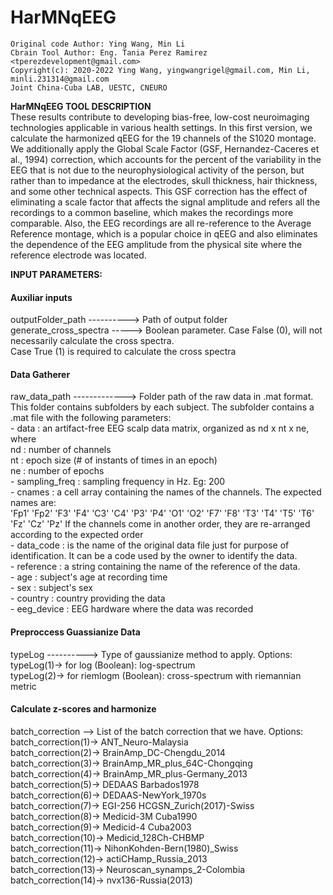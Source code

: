 # HarMNqEEG

    Original code Author: Ying Wang, Min Li
    Cbrain Tool Author: Eng. Tania Perez Ramirez <tperezdevelopment@gmail.com>
    Copyright(c): 2020-2022 Ying Wang, yingwangrigel@gmail.com, Min Li, minli.231314@gmail.com
    Joint China-Cuba LAB, UESTC, CNEURO


<strong>HarMNqEEG TOOL DESCRIPTION</strong></br>
These results contribute to developing bias-free, low-cost neuroimaging technologies applicable in various health settings.
In this first version, we calculate the harmonized qEEG for the 19 channels of the S1020 montage. 
We additionally apply the Global Scale Factor (GSF, Hernandez-Caceres et al., 1994) correction, which accounts for the percent 
of the variability in the EEG that is not due to the neurophysiological activity of the person, but rather than to impedance 
at the electrodes, skull thickness, hair thickness, and some other technical aspects. This GSF correction has the effect of 
eliminating a scale factor that affects the signal amplitude and refers all the recordings to a common baseline, which makes 
the recordings more comparable. Also, the EEG recordings are all re-reference to the Average Reference montage, which is a popular
choice in qEEG and also eliminates the dependence of the EEG amplitude from the physical site where the reference electrode was located.</br>



<strong>INPUT PARAMETERS:</strong></br>
<h4>Auxiliar inputs</h4>
outputFolder_path ----------> Path of output folder</br>
generate_cross_spectra -----> Boolean parameter. Case False (0), will not  necessarily
                              calculate the cross spectra. </br> Case True
                              (1) is required to calculate the cross spectra</br>

<h4>Data Gatherer</h4>
raw_data_path -------------> Folder path of the raw data in .mat format. This folder
                             contains subfolders by each subject. The subfolder contains a .mat file with the following parameters:</br>
                                - data          : an artifact-free EEG scalp data matrix, organized as nd x nt x ne, where</br>
                                                  nd : number of channels</br>
                                                  nt : epoch size (# of instants of times in an epoch)</br>
                                                  ne : number of epochs</br>
                                - sampling_freq : sampling frequency in Hz. Eg: 200</br>
                                - cnames        : a cell array containing the names of the channels. The expected names are:</br>
                                                  'Fp1'    'Fp2'    'F3'    'F4'    'C3'    'C4'    'P3'    'P4'    'O1'    'O2'    'F7'    'F8'    'T3'    'T4'    'T5'    'T6'    'Fz'    'Cz'    'Pz'
                                                  If the channels come in another order, they are re-arranged according to the expected order</br>
                                - data_code     : is the name of the original data file just for purpose of identification. It can be a code used by the owner to identify the data.</br>
                                - reference     : a string containing the name of the reference of the data.</br>
                                - age           : subject's age at recording time</br>
                                - sex           : subject's sex</br>
                                - country       : country providing the data</br>
                                - eeg_device    : EEG hardware where the data was recorded</br>
								
								
<h4>Preproccess Guassianize Data </h4>
typeLog ----------> Type of gaussianize method to apply. Options:</br>
                    typeLog(1)-> for log (Boolean):     log-spectrum</br>
                    typeLog(2)-> for riemlogm (Boolean): cross-spectrum with riemannian metric</br>


<h4>Calculate z-scores and harmonize </h4>
batch_correction --> List of the batch correction that we have. Options:</br>
                     batch_correction(1)->  ANT_Neuro-Malaysia</br>
                     batch_correction(2)->  BrainAmp_DC-Chengdu_2014</br>
                     batch_correction(3)->  BrainAmp_MR_plus_64C-Chongqing</br>
                     batch_correction(4)->  BrainAmp_MR_plus-Germany_2013</br>
                     batch_correction(5)->  DEDAAS Barbados1978</br>
                     batch_correction(6)->  DEDAAS-NewYork_1970s</br>
                     batch_correction(7)->  EGI-256 HCGSN_Zurich(2017)-Swiss</br>
                     batch_correction(8)->  Medicid-3M Cuba1990</br>
                     batch_correction(9)->  Medicid-4 Cuba2003</br>
                     batch_correction(10)-> Medicid_128Ch-CHBMP</br>
                     batch_correction(11)-> NihonKohden-Bern(1980)_Swiss</br>
                     batch_correction(12)-> actiCHamp_Russia_2013</br>
                     batch_correction(13)-> Neuroscan_synamps_2-Colombia</br>
                     batch_correction(14)-> nvx136-Russia(2013)</br>
								

